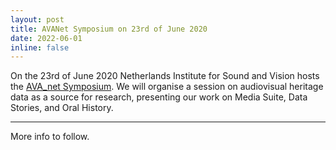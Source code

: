 ```yaml
---
layout: post
title: AVANet Symposium on 23rd of June 2020
date: 2022-06-01
inline: false
---
```


On the 23rd of June 2020 Netherlands Institute for Sound and Vision hosts the [AVA_net Symposium](https://www.avanet.nl/evenementen/symposium-2022/). We will organise a session on audiovisual heritage data as a source for research, presenting our work on Media Suite, Data Stories, and Oral History.   

***

More info to follow.
